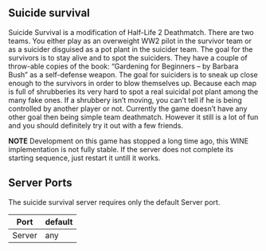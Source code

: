 ## Suicide survival
Suicide Survival is a modification of Half-Life 2 Deathmatch.
There are two teams. You either play as an overweight WW2 pilot in the survivor team or as a suicider disguised as a pot plant in the suicider team.
The goal for the survivors is to stay alive and to spot the suiciders. They have a couple of throw-able copies of the book: “Gardening for Beginners – by Barbara Bush” as a self-defense weapon.
The goal for suiciders is to sneak up close enough to the survivors in order to blow themselves up. Because each map is full of shrubberies its very hard to spot a real suicidal pot plant among the many fake ones. If a shrubbery isn’t moving, you can’t tell if he is being controlled by another player or not.
Currently the game doesn’t have any other goal then being simple team deathmatch. However it still is a lot of fun and you should definitely try it out with a few friends.
  

**NOTE**
Development on this game has stopped a long time ago, this WINE implementation is not fully stable.
If the server does not complete its starting sequence, just restart it untill it works.


## Server Ports
The suicide survival server requires only the default Server port.


|   Port  | default |
|---------|---------|
| Server  |  any 	|

